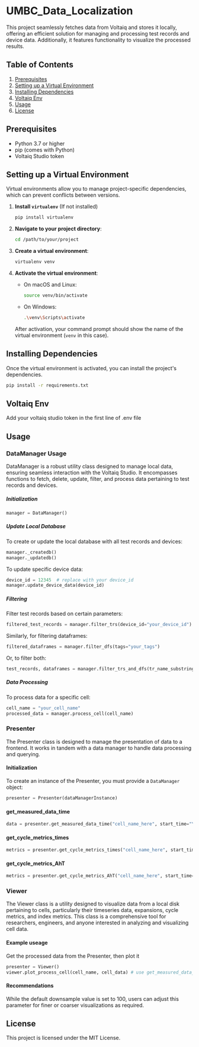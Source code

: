 # UMBC_Data_Localization

This project seamlessly fetches data from Voltaiq and stores it locally, offering an efficient solution for managing and processing test records and device data. Additionally, it features functionality to visualize the processed results.

## Table of Contents

1. [Prerequisites](#prerequisites)
2. [Setting up a Virtual Environment](#setting-up-a-virtual-environment)
3. [Installing Dependencies](#installing-dependencies)
4. [Voltaiq Env](#voltaiq-env)
5. [Usage](#usage)
6. [License](#license)

## Prerequisites

- Python 3.7 or higher
- pip (comes with Python)
- Voltaiq Studio token

## Setting up a Virtual Environment

Virtual environments allow you to manage project-specific dependencies, which can prevent conflicts between versions.

1. **Install `virtualenv`** (If not installed)

    ```bash
    pip install virtualenv
    ```

2. **Navigate to your project directory**:

    ```bash
    cd /path/to/your/project
    ```

3. **Create a virtual environment**:

    ```bash
    virtualenv venv
    ```

4. **Activate the virtual environment**:

    - On macOS and Linux:

        ```bash
        source venv/bin/activate
        ```

    - On Windows:

        ```bash
        .\venv\Scripts\activate
        ```

    After activation, your command prompt should show the name of the virtual environment (`venv` in this case).

## Installing Dependencies

Once the virtual environment is activated, you can install the project's dependencies.

```bash
pip install -r requirements.txt
```

## Voltaiq Env

Add your voltaiq studio token in the first line of .env file

## Usage

### DataManager Usage
DataManager is a robust utility class designed to manage local data, ensuring seamless interaction with the Voltaiq Studio. It encompasses functions to fetch, delete, update, filter, and process data pertaining to test records and devices. 

##### Initialization
```python
manager = DataManager()
```

##### Update Local Database
To create or update the local database with all test records and devices:

```python
manager._createdb()
manager._updatedb()
```

To update specific device data:

```python
device_id = 12345  # replace with your device_id
manager.update_device_data(device_id)
```

##### Filtering

Filter test records based on certain parameters:

```python
filtered_test_records = manager.filter_trs(device_id="your_device_id")
```

Similarly, for filtering dataframes:

```python
filtered_dataframes = manager.filter_dfs(tags="your_tags")
```

Or, to filter both:

```python
test_records, dataframes = manager.filter_trs_and_dfs(tr_name_substring="your_tr_name_substring")
```

##### Data Processing

To process data for a specific cell:

```python
cell_name = "your_cell_name"
processed_data = manager.process_cell(cell_name)
```

### Presenter

The Presenter class is designed to manage the presentation of data to a frontend. It works in tandem with a data manager to handle data processing and querying. 

#### Initialization

To create an instance of the Presenter, you must provide a `DataManager` object:

```python
presenter = Presenter(dataManagerInstance)
```

#### get_measured_data_time
```python
data = presenter.get_measured_data_time("cell_name_here", start_time="YYYY-MM-DD_HH-MM-SS", end_time="YYYY-MM-DD_HH-MM-SS", plot_cycles=True)
```

#### get_cycle_metrics_times
```python
metrics = presenter.get_cycle_metrics_times("cell_name_here", start_time="YYYY-MM-DD_HH-MM-SS", end_time="YYYY-MM-DD_HH-MM-SS")
```

#### get_cycle_metrics_AhT
```python
metrics = presenter.get_cycle_metrics_AhT("cell_name_here", start_time="YYYY-MM-DD_HH-MM-SS", end_time="YYYY-MM-DD_HH-MM-SS")
```

### Viewer

The Viewer class is a utility designed to visualize data from a local disk pertaining to cells, particularly their timeseries data, expansions, cycle metrics, and index metrics. This class is a comprehensive tool for researchers, engineers, and anyone interested in analyzing and visualizing cell data.

#### Example useage

Get the processed data from the Presenter, then plot it

```python
presenter = Viewer()
viewer.plot_process_cell(cell_name, cell_data) # use get_measured_data_time() method to get cell_data
```

#### Recommendations
While the default downsample value is set to 100, users can adjust this parameter for finer or coarser visualizations as required.

## License
This project is licensed under the MIT License.
